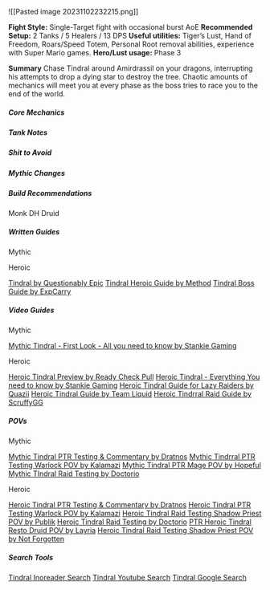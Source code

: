 ![[Pasted image 20231102232215.png]]


**Fight Style:** Single-Target fight with occasional burst AoE
**Recommended Setup:** 2 Tanks / 5 Healers / 13 DPS
**Useful utilities:** Tiger’s Lust, Hand of Freedom, Roars/Speed Totem, Personal Root removal abilities, experience with Super Mario games.
**Hero/Lust usage:** Phase 3


**Summary**
Chase Tindral around Amirdrassil on your dragons, interrupting his attempts to drop a dying star to destroy the tree. Chaotic amounts of mechanics will meet you at every phase as the boss tries to race you to the end of the world.

##### Core Mechanics


##### **Tank Notes**

##### Shit to Avoid

##### Mythic Changes

##### Build Recommendations
Monk
DH
Druid

##### Written Guides
Mythic 

Heroic

[Tindral by Questionably Epic](https://questionablyepic.com/amirdrassil-the-dreams-hope-raid/tindral/)
[Tindral Heroic Guide by Method](https://www.method.gg/guides/amirdrassil-the-dreams-hope/tindral-sageswift-heroic)
[Tindral Boss Guide by ExpCarry](https://expcarry.com/tindral-sageswift-boss-guide-wow-raid)


##### Video Guides
Mythic


[Mythic Tindral - First Look - All you need to know by Stankie Gaming](https://www.youtube.com/watch?v=xDAnVf8Wt9Y&pp=ygUHdGluZHJhbA%3D%3D)



Heroic

[Heroic Tindral Preview by Ready Check Pull](https://youtu.be/yGX_AvsdqB8?t=428)
[Heroic Tindral - Everything You need to know by Stankie Gaming](https://www.youtube.com/watch?v=B8QoKhNqG78&pp=ygUHdGluZHJhbA%3D%3D)
[Heroic Tindral Guide for Lazy Raiders by Quazii](https://www.youtube.com/watch?v=fIfVYzrkLGg&pp=ygUHdGluZHJhbA%3D%3D)
[Heroic Tindral Guide by Team Liquid](https://www.youtube.com/watch?v=BN3E7buLQ1A&pp=ygUHdGluZHJhbA%3D%3D)
[Heroic Tindrral Raid Guide by ScruffyGG](https://www.youtube.com/watch?v=AS7tMUa7VDA&pp=ygUHdGluZHJhbA%3D%3D)


##### POVs
Mythic

[Mythic Tindral PTR Testing & Commentary by Dratnos](https://www.youtube.com/watch?v=xntInzavkVI&pp=ygUHdGluZHJhbA%3D%3D)
[Mythic Tindrral PTR Testing Warlock POV by Kalamazi](https://www.youtube.com/watch?v=8-kkHLh6Vkg&pp=ygUHdGluZHJhbA%3D%3D)
[Mythic Tindral PTR Mage POV by Hopeful](https://www.youtube.com/watch?v=Xl-YWAjGuuM&t=2507s)
[Mythic TIndral Raid Testing by Doctorio](https://www.youtube.com/watch?v=iPuwu1OLFQw&pp=ygUHdGluZHJhbA%3D%3D)



Heroic

[Heroic Tindral PTR Testing & Commentary by Dratnos](https://www.youtube.com/watch?v=tnSHoczWV9w&pp=ygUHdGluZHJhbA%3D%3D)
[Heroic Tindral PTR Testing Warlock POV by Kalamazi](https://www.youtube.com/watch?v=MWnRidblJvk&pp=ygUHdGluZHJhbA%3D%3D)
[Heroic Tindral Raid Testing Shadow Priest POV by Publik](https://www.youtube.com/watch?v=et_2KuGVx_k&pp=ygUHdGluZHJhbA%3D%3D)
[Heroic Tindral Raid Testing by Doctorio](https://www.youtube.com/watch?v=tTbJZN6z4Ls&pp=ygUHdGluZHJhbA%3D%3D)
[PTR Heroic Tindral Resto Druid POV by Layria](https://www.youtube.com/watch?v=vg3vgpnVKoI&pp=ygUHdGluZHJhbA%3D%3D)
[Heroic Tindral Raid Testing Shadow Priest POV by Not Forgotten](https://www.youtube.com/watch?v=5cVPNppjDWk&pp=ygUHdGluZHJhbA%3D%3D)


##### Search Tools
[Tindral Inoreader Search](https://www.inoreader.com/folder/Tindral)
[Tindral Youtube Search](https://www.youtube.com/results?search_query=tindral&sp=EgIIAg%253D%253D)
[Tindral Google Search](https://www.google.com/search?q=tindral+wow&tbs=qdr%3Ad&sxsrf=AM9HkKmv2yn4DOukxZEJv5ZOJ5j9Vgn08Q%3A1699218591617&uact=5)

